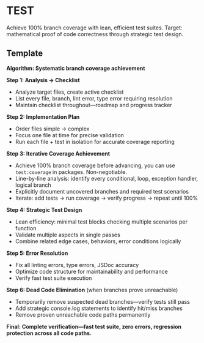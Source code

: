 # TEST

Achieve 100% branch coverage with lean, efficient test suites. Target: mathematical proof of code correctness through strategic test design.

## Template

**Algorithm: Systematic branch coverage achievement**

**Step 1: Analysis → Checklist**

- Analyze target files, create active checklist
- List every file, branch, lint error, type error requiring resolution
- Maintain checklist throughout—roadmap and progress tracker

**Step 2: Implementation Plan**

- Order files simple → complex
- Focus one file at time for precise validation
- Run each file + test in isolation for accurate coverage reporting

**Step 3: Iterative Coverage Achievement**

- Achieve 100% branch coverage before advancing, you can use `test:coverage` in packages. Non-negotiable.
- Line-by-line analysis: identify every conditional, loop, exception handler, logical branch
- Explicitly document uncovered branches and required test scenarios
- Iterate: add tests → run coverage → verify progress → repeat until 100%

**Step 4: Strategic Test Design**

- Lean efficiency: minimal test blocks checking multiple scenarios per function
- Validate multiple aspects in single passes
- Combine related edge cases, behaviors, error conditions logically

**Step 5: Error Resolution**

- Fix all linting errors, type errors, JSDoc accuracy
- Optimize code structure for maintainability and performance
- Verify fast test suite execution

**Step 6: Dead Code Elimination** (when branches prove unreachable)

- Temporarily remove suspected dead branches—verify tests still pass
- Add strategic console.log statements to identify hit/miss branches
- Remove proven unreachable code paths permanently

**Final: Complete verification—fast test suite, zero errors, regression protection across all code paths.**
